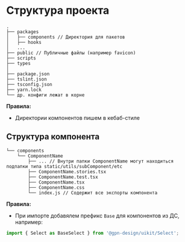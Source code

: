 # Структура проекта

```
.
├── packages
│   ├── components // Директория для пакетов
│   ├── hooks
│   ...
├── public // Публичные файлы (например favicon)
├── scripts
├── types
│
├── package.json
├── tslint.json
├── tsconfig.json
├── yarn.lock
└── др. конфиги лежат в корне
```

**Правила:**

- Директории компонентов пишем в кебаб-стиле

## Структура компонента

```
└── components
    └── ComponentName
        ├── ... // Внутри папки ComponentName могут находиться подпапки типа static/utils/subComponent/etc
        ├── ComponentName.stories.tsx
        ├── ComponentName.test.tsx
        ├── ComponentName.tsx
        ├── ComponentName.css
        └── index.js // Содержит все экспорты компонента
```

**Правила:**

- При импорте добавялем префикс `Base` для компонентов из ДС, например:

```js
import { Select as BaseSelect } from '@gpn-design/uikit/Select';
```
